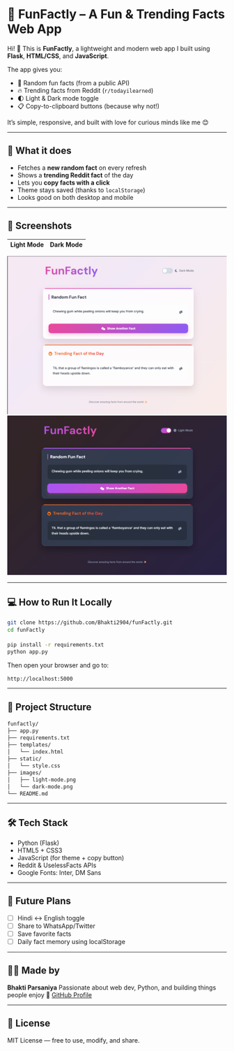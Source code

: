 # 🌟 FunFactly – A Fun & Trending Facts Web App

Hi! 👋 This is **FunFactly**, a lightweight and modern web app I built using **Flask**, **HTML/CSS**, and **JavaScript**.

The app gives you:

* 🎲 Random fun facts (from a public API)
* 🔥 Trending facts from Reddit (`r/todayilearned`)
* 🌓 Light & Dark mode toggle
* 📋 Copy-to-clipboard buttons (because why not!)

It’s simple, responsive, and built with love for curious minds like me 😊

---

## 🚀 What it does

* Fetches a **new random fact** on every refresh
* Shows a **trending Reddit fact** of the day
* Lets you **copy facts with a click**
* Theme stays saved (thanks to `localStorage`)
* Looks good on both desktop and mobile

---

## 📸 Screenshots

| Light Mode                      | Dark Mode                     |
| ------------------------------- | ----------------------------- |
![light](https://raw.githubusercontent.com/Bhakti2904/funFactly/main/images/light-mode.png)
![dark](https://raw.githubusercontent.com/Bhakti2904/funFactly/main/images/dark-mode.png)

---

## 💻 How to Run It Locally

```bash
git clone https://github.com/Bhakti2904/funFactly.git
cd funFactly

pip install -r requirements.txt
python app.py
```

Then open your browser and go to:

```
http://localhost:5000
```

---

## 📂 Project Structure

```
funfactly/
├── app.py
├── requirements.txt
├── templates/
│   └── index.html
├── static/
│   └── style.css
├── images/
│   ├── light-mode.png
│   └── dark-mode.png
└── README.md
```

---

## 🛠 Tech Stack

* Python (Flask)
* HTML5 + CSS3
* JavaScript (for theme + copy button)
* Reddit & UselessFacts APIs
* Google Fonts: Inter, DM Sans

---

## 🌱 Future Plans

* [ ] Hindi ↔ English toggle
* [ ] Share to WhatsApp/Twitter
* [ ] Save favorite facts
* [ ] Daily fact memory using localStorage

---

## 👩‍💻 Made by

**Bhakti Parsaniya**
Passionate about web dev, Python, and building things people enjoy 💖
[GitHub Profile](https://github.com/Bhakti2904)

---

## 📄 License

MIT License — free to use, modify, and share.
